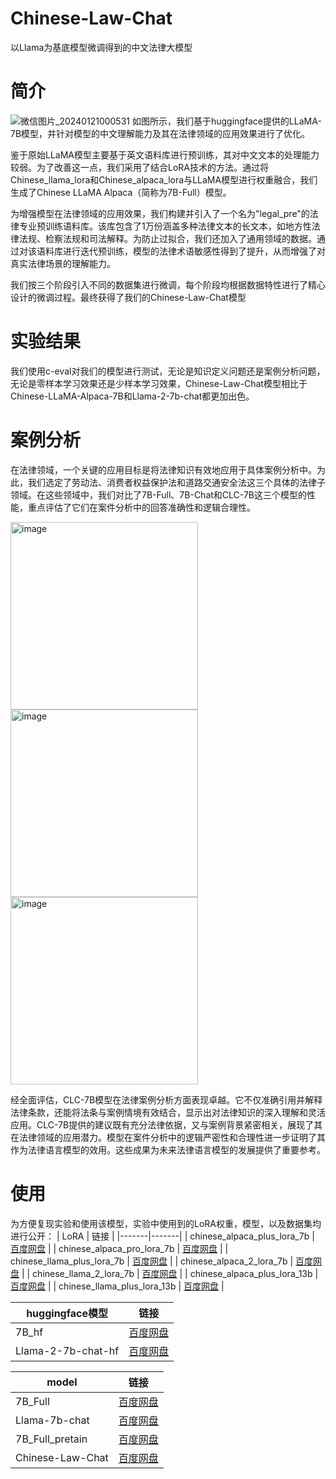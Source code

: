 # Chinese-Law-Chat
以Llama为基底模型微调得到的中文法律大模型

# 简介
![微信图片_20240121000531](https://github.com/yangyuhanga/Chinese-Law-Chat/assets/131662288/3dfd1225-5497-4763-8a13-285c009b42e6)
  如图所示，我们基于huggingface提供的LLaMA-7B模型，并针对模型的中文理解能力及其在法律领域的应用效果进行了优化。
  
  鉴于原始LLaMA模型主要基于英文语料库进行预训练，其对中文文本的处理能力较弱。为了改善这一点，我们采用了结合LoRA技术的方法。通过将Chinese_llama_lora和Chinese_alpaca_lora与LLaMA模型进行权重融合，我们生成了Chinese LLaMA Alpaca（简称为7B-Full）模型。
  
  为增强模型在法律领域的应用效果，我们构建并引入了一个名为"legal_pre"的法律专业预训练语料库。该库包含了1万份涵盖多种法律文本的长文本，如地方性法律法规、检察法规和司法解释。为防止过拟合，我们还加入了通用领域的数据。通过对该语料库进行迭代预训练，模型的法律术语敏感性得到了提升，从而增强了对真实法律场景的理解能力。
  
  我们按三个阶段引入不同的数据集进行微调，每个阶段均根据数据特性进行了精心设计的微调过程。最终获得了我们的Chinese-Law-Chat模型

# 实验结果
我们使用c-eval对我们的模型进行测试，无论是知识定义问题还是案例分析问题，无论是零样本学习效果还是少样本学习效果，Chinese-Law-Chat模型相比于Chinese-LLaMA-Alpaca-7B和Llama-2-7b-chat都更加出色。

# 案例分析
在法律领域，一个关键的应用目标是将法律知识有效地应用于具体案例分析中。为此，我们选定了劳动法、消费者权益保护法和道路交通安全法这三个具体的法律子领域。在这些领域中，我们对比了7B-Full、7B-Chat和CLC-7B这三个模型的性能，重点评估了它们在案件分析中的回答准确性和逻辑合理性。

<img width="300" alt="image" src="https://github.com/yangyuhanga/Chinese-Law-Chat/assets/131662288/83147eea-1da3-4075-9224-01d548d3d6c0">

<img width="300" alt="image" src="https://github.com/yangyuhanga/Chinese-Law-Chat/assets/131662288/f8434811-5d67-4165-a0fc-cd65727d5aa3">

<img width="300" alt="image" src="https://github.com/yangyuhanga/Chinese-Law-Chat/assets/131662288/860e2863-2f2f-4c49-b3f5-5d51204b2975">

经全面评估，CLC-7B模型在法律案例分析方面表现卓越。它不仅准确引用并解释法律条款，还能将法条与案例情境有效结合，显示出对法律知识的深入理解和灵活应用。CLC-7B提供的建议既有充分法律依据，又与案例背景紧密相关，展现了其在法律领域的应用潜力。模型在案件分析中的逻辑严密性和合理性进一步证明了其作为法律语言模型的效用。这些成果为未来法律语言模型的发展提供了重要参考。

# 使用
为方便复现实验和使用该模型，实验中使用到的LoRA权重，模型，以及数据集均进行公开：
| LoRA   | 链接   |
|-------|-------|
| chinese_alpaca_plus_lora_7b | [百度网盘](https://pan.baidu.com/s/1FuxaLDZ3K7Xmnie4hHKjBw?pwd=dps6) |
| chinese_alpaca_pro_lora_7b | [百度网盘](https://pan.baidu.com/s/1vgEL7RLpZMBrXa1VowAmbA?pwd=k3xc) |
| chinese_llama_plus_lora_7b | [百度网盘](https://pan.baidu.com/s/1OQ271ZylzoD1BIgkHEA5RQ?pwd=i6tv) |
| chinese_alpaca_2_lora_7b | [百度网盘](https://pan.baidu.com/s/13SDCCMLHOr27M1fNt0PLjQ?pwd=5a3x) |
| chinese_llama_2_lora_7b | [百度网盘](https://pan.baidu.com/s/15Ui4gjuRVSWFyyObv5HdVw?pwd=hfyy) |
| chinese_alpaca_plus_lora_13b | [百度网盘](https://pan.baidu.com/s/16R72rygdx4XrBQEeuYsWMQ?pwd=5w3z) |
| chinese_llama_plus_lora_13b | [百度网盘](https://pan.baidu.com/s/1bi0RjlhBEHE1aUJj4EaGew?pwd=anfa) |

| huggingface模型   | 链接   |
|-------|-------|
| 7B_hf | [百度网盘](https://pan.baidu.com/s/1GdScmUBAsT-XhvNt-0N_mg?pwd=nowg) |
| Llama-2-7b-chat-hf | [百度网盘](https://pan.baidu.com/s/1Z_0bzdyCOf83Pg9IDOLNeg?pwd=scio) |

| model   | 链接   |
|-------|-------|
| 7B_Full | [百度网盘](https://pan.baidu.com/s/1nIwvXW3FDj5fzZUJGjCPVQ?pwd=ib75) |
| Llama-7b-chat | [百度网盘](https://pan.baidu.com/s/16s9ZlugBwi86bFcgIBfJ_g?pwd=d3go) |
| 7B_Full_pretain | [百度网盘](https://pan.baidu.com/s/16TvHJw1P6A4ub4nRYVpqyw?pwd=dpxd) |
| Chinese-Law-Chat | [百度网盘](https://pan.baidu.com/s/1Ybei2_recVWfKXyp9lG-sA?pwd=w54x) |
